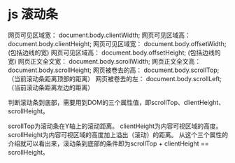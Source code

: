 # js 滚动条

网页可见区域宽： document.body.clientWidth;
网页可见区域高： document.body.clientHeight;
网页可见区域宽： document.body.offsetWidth; (包括边线的宽)
网页可见区域高： document.body.offsetHeight; (包括边线的宽)
网页正文全文宽： document.body.scrollWidth;
网页正文全文高： document.body.scrollHeight;
网页被卷去的高： document.body.scrollTop; （当前滚动条距离顶部的距离）
网页被卷去的左： document.body.scrollLeft;（当前滚动条距离左边的距离）

判断滚动条到底部，需要用到DOM的三个属性值，即scrollTop、clientHeight、scrollHeight。

scrollTop为滚动条在Y轴上的滚动距离。
clientHeight为内容可视区域的高度。
scrollHeight为内容可视区域的高度加上溢出（滚动）的距离。
从这个三个属性的介绍就可以看出来，滚动条到底部的条件即为scrollTop + clientHeight == scrollHeight。